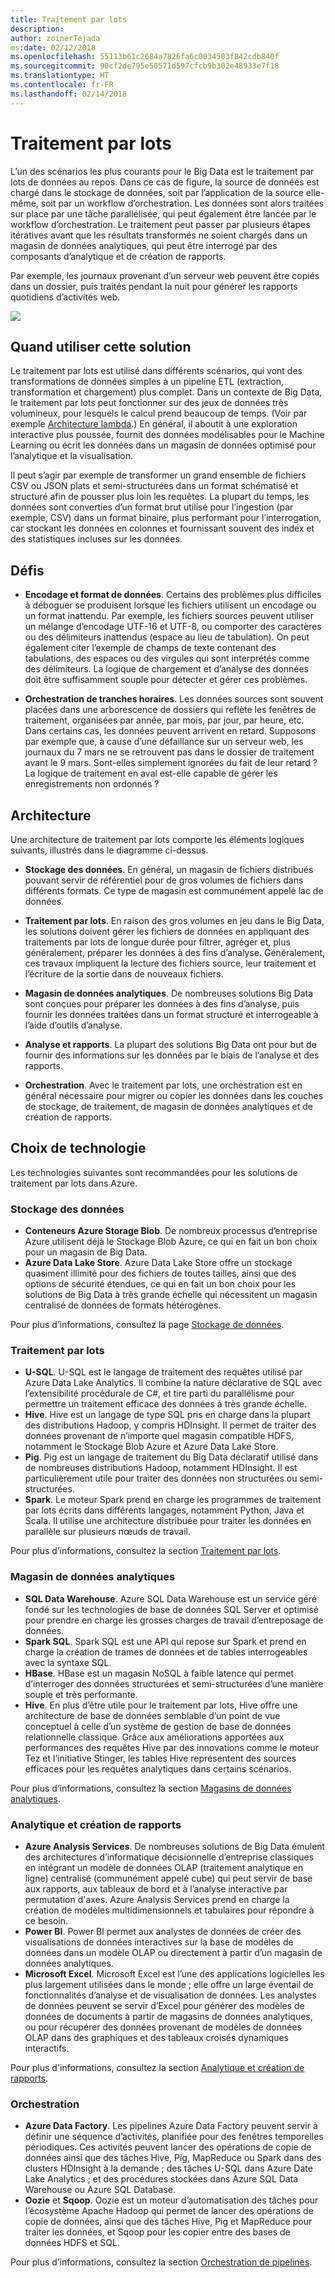 ```yaml
---
title: Traitement par lots
description: 
author: zoinerTejada
ms:date: 02/12/2018
ms.openlocfilehash: 55113b61c2684a7826fa6c0034503f842cdb840f
ms.sourcegitcommit: 90cf2de795e50571d597cfcb9b302e48933e7f18
ms.translationtype: HT
ms.contentlocale: fr-FR
ms.lasthandoff: 02/14/2018
---
```

# <a name="batch-processing"></a>Traitement par lots

L’un des scénarios les plus courants pour le Big Data est le traitement par lots de données au repos. Dans ce cas de figure, la source de données est chargé dans le stockage de données, soit par l’application de la source elle-même, soit par un workflow d’orchestration. Les données sont alors traitées sur place par une tâche parallélisée, qui peut également être lancée par le workflow d’orchestration. Le traitement peut passer par plusieurs étapes itératives avant que les résultats transformés ne soient chargés dans un magasin de données analytiques, qui peut être interrogé par des composants d’analytique et de création de rapports.

Par exemple, les journaux provenant d’un serveur web peuvent être copiés dans un dossier, puis traités pendant la nuit pour générer les rapports quotidiens d’activités web.

![](./images/batch-pipeline.png)

## <a name="when-to-use-this-solution"></a>Quand utiliser cette solution

Le traitement par lots est utilisé dans différents scénarios, qui vont des transformations de données simples à un pipeline ETL (extraction, transformation et chargement) plus complet. Dans un contexte de Big Data, le traitement par lots peut fonctionner sur des jeux de données très volumineux, pour lesquels le calcul prend beaucoup de temps. (Voir par exemple [Architecture lambda](../concepts/big-data.md##lambda-architecture).) En général, il aboutit à une exploration interactive plus poussée, fournit des données modélisables pour le Machine Learning ou écrit les données dans un magasin de données optimisé pour l’analytique et la visualisation.

Il peut s’agir par exemple de transformer un grand ensemble de fichiers CSV ou JSON plats et semi-structurées dans un format schématisé et structuré afin de pousser plus loin les requêtes. La plupart du temps, les données sont converties d’un format brut utilisé pour l’ingestion (par exemple, CSV) dans un format binaire, plus performant pour l’interrogation, car stockant les données en colonnes et fournissant souvent des index et des statistiques incluses sur les données.

## <a name="challenges"></a>Défis

- **Encodage et format de données**. Certains des problèmes plus difficiles à déboguer se produisent lorsque les fichiers utilisent un encodage ou un format inattendu. Par exemple, les fichiers sources peuvent utiliser un mélange d’encodage UTF-16 et UTF-8, ou comporter des caractères ou des délimiteurs inattendus (espace au lieu de tabulation). On peut également citer l’exemple de champs de texte contenant des tabulations, des espaces ou des virgules qui sont interprétés comme des délimiteurs. La logique de chargement et d’analyse des données doit être suffisamment souple pour détecter et gérer ces problèmes.

- **Orchestration de tranches horaires**. Les données sources sont souvent placées dans une arborescence de dossiers qui reflète les fenêtres de traitement, organisées par année, par mois, par jour, par heure, etc. Dans certains cas, les données peuvent arrivent en retard. Supposons par exemple que, à cause d’une défaillance sur un serveur web, les journaux du 7 mars ne se retrouvent pas dans le dossier de traitement avant le 9 mars. Sont-elles simplement ignorées du fait de leur retard ? La logique de traitement en aval est-elle capable de gérer les enregistrements non ordonnés ?

## <a name="architecture"></a>Architecture

Une architecture de traitement par lots comporte les éléments logiques suivants, illustrés dans le diagramme ci-dessus.

- **Stockage des données**. En général, un magasin de fichiers distribués pouvant servir de référentiel pour de gros volumes de fichiers dans différents formats. Ce type de magasin est communément appelé lac de données. 

- **Traitement par lots**. En raison des gros volumes en jeu dans le Big Data, les solutions doivent gérer les fichiers de données en appliquant des traitements par lots de longue durée pour filtrer, agréger et, plus généralement, préparer les données à des fins d’analyse. Généralement, ces travaux impliquent la lecture des fichiers source, leur traitement et l’écriture de la sortie dans de nouveaux fichiers. 

- **Magasin de données analytiques**. De nombreuses solutions Big Data sont conçues pour préparer les données à des fins d’analyse, puis fournir les données traitées dans un format structuré et interrogeable à l’aide d’outils d’analyse. 

- **Analyse et rapports**. La plupart des solutions Big Data ont pour but de fournir des informations sur les données par le biais de l’analyse et des rapports. 

- **Orchestration**. Avec le traitement par lots, une orchestration est en général nécessaire pour migrer ou copier les données dans les couches de stockage, de traitement, de magasin de données analytiques et de création de rapports.

## <a name="technology-choices"></a>Choix de technologie

Les technologies suivantes sont recommandées pour les solutions de traitement par lots dans Azure.

### <a name="data-storage"></a>Stockage des données

- **Conteneurs Azure Storage Blob**. De nombreux processus d’entreprise Azure utilisent déjà le Stockage Blob Azure, ce qui en fait un bon choix pour un magasin de Big Data.
- **Azure Data Lake Store**. Azure Data Lake Store offre un stockage quasiment illimité pour des fichiers de toutes tailles, ainsi que des options de sécurité étendues, ce qui en fait un bon choix pour les solutions de Big Data à très grande échelle qui nécessitent un magasin centralisé de données de formats hétérogènes.

Pour plus d’informations, consultez la page [Stockage de données](../technology-choices/data-storage.md).

### <a name="batch-processing"></a>Traitement par lots

- **U-SQL**. U-SQL est le langage de traitement des requêtes utilisé par Azure Data Lake Analytics. Il combine la nature déclarative de SQL avec l’extensibilité procédurale de C#, et tire parti du parallélisme pour permettre un traitement efficace des données à très grande échelle.
- **Hive**. Hive est un langage de type SQL pris en charge dans la plupart des distributions Hadoop, y compris HDInsight. Il permet de traiter des données provenant de n’importe quel magasin compatible HDFS, notamment le Stockage Blob Azure et Azure Data Lake Store.
- **Pig**. Pig est un langage de traitement du Big Data déclaratif utilisé dans de nombreuses distributions Hadoop, notamment HDInsight. Il est particulièrement utile pour traiter des données non structurées ou semi-structurées.
- **Spark**. Le moteur Spark prend en charge les programmes de traitement par lots écrits dans différents langages, notamment Python, Java et Scala. Il utilise une architecture distribuée pour traiter les données en parallèle sur plusieurs nœuds de travail.

Pour plus d’informations, consultez la section [Traitement par lots](../technology-choices/batch-processing.md).

### <a name="analytical-data-store"></a>Magasin de données analytiques

- **SQL Data Warehouse**. Azure SQL Data Warehouse est un service géré fondé sur les technologies de base de données SQL Server et optimisé pour prendre en charge les grosses charges de travail d’entreposage de données.
- **Spark SQL**. Spark SQL est une API qui repose sur Spark et prend en charge la création de trames de données et de tables interrogeables avec la syntaxe SQL.
- **HBase**. HBase est un magasin NoSQL à faible latence qui permet d’interroger des données structurées et semi-structurées d’une manière souple et très performante.
- **Hive**. En plus d’être utile pour le traitement par lots, Hive offre une architecture de base de données semblable d’un point de vue conceptuel à celle d’un système de gestion de base de données relationnelle classique. Grâce aux améliorations apportées aux performances des requêtes Hive par des innovations comme le moteur Tez et l’initiative Stinger, les tables Hive représentent des sources efficaces pour les requêtes analytiques dans certains scénarios.

Pour plus d’informations, consultez la section [Magasins de données analytiques](../technology-choices/analytical-data-stores.md).

### <a name="analytics-and-reporting"></a>Analytique et création de rapports

- **Azure Analysis Services**. De nombreuses solutions de Big Data émulent des architectures d’informatique décisionnelle d’entreprise classiques en intégrant un modèle de données OLAP (traitement analytique en ligne) centralisé (communément appelé cube) qui peut servir de base aux rapports, aux tableaux de bord et à l’analyse interactive par permutation d'axes. Azure Analysis Services prend en charge la création de modèles multidimensionnels et tabulaires pour répondre à ce besoin.
- **Power BI**. Power BI permet aux analystes de données de créer des visualisations de données interactives sur la base de modèles de données dans un modèle OLAP ou directement à partir d’un magasin de données analytiques.
- **Microsoft Excel**. Microsoft Excel est l’une des applications logicielles les plus largement utilisées dans le monde ; elle offre un large éventail de fonctionnalités d’analyse et de visualisation de données. Les analystes de données peuvent se servir d’Excel pour générer des modèles de données de documents à partir de magasins de données analytiques, ou pour récupérer des données provenant de modèles de données OLAP dans des graphiques et des tableaux croisés dynamiques interactifs.

Pour plus d'informations, consultez la section [Analytique et création de rapports](../technology-choices/analysis-visualizations-reporting.md).

### <a name="orchestration"></a>Orchestration

- **Azure Data Factory**. Les pipelines Azure Data Factory peuvent servir à définir une séquence d’activités, planifiée pour des fenêtres temporelles périodiques. Ces activités peuvent lancer des opérations de copie de données ainsi que des tâches Hive, Pig, MapReduce ou Spark dans des clusters HDInsight à la demande ; des tâches U-SQL dans Azure Date Lake Analytics ; et des procédures stockées dans Azure SQL Data Warehouse ou Azure SQL Database.
- **Oozie** et **Sqoop**. Oozie est un moteur d’automatisation des tâches pour l’écosystème Apache Hadoop qui permet de lancer des opérations de copie de données, ainsi que des tâches Hive, Pig et MapReduce pour traiter les données, et Sqoop pour les copier entre des bases de données HDFS et SQL.

Pour plus d’informations, consultez la section [Orchestration de pipelines](../technology-choices/pipeline-orchestration-data-movement.md).